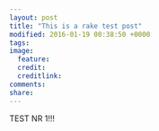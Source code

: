 ```yaml
---
layout: post
title: "This is a rake test post"
modified: 2016-01-19 00:38:50 +0000
tags: 
image:
  feature: 
  credit: 
  creditlink: 
comments: 
share: 
---
```

TEST NR 1!!!